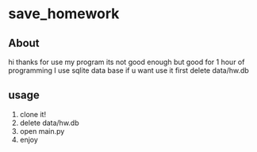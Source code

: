 # save_homework
## About
hi thanks for use my program 
its not good enough but good for 1 hour of programming
I use sqlite data base if u want use it first delete data/hw.db
## usage
1. clone it!
2. delete data/hw.db
3. open main.py
4. enjoy
